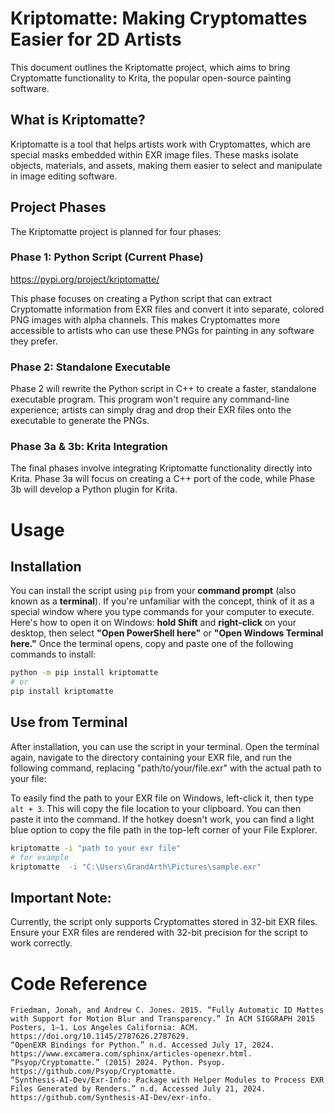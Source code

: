 # Kriptomatte: Making Cryptomattes Easier for 2D Artists
This document outlines the Kriptomatte project, which aims to bring Cryptomatte functionality to Krita, the popular open-source painting software.

## What is Kriptomatte?

Kriptomatte is a tool that helps artists work with Cryptomattes, which are special masks embedded within EXR image files. These masks isolate objects, materials, and assets, making them easier to select and manipulate in image editing software.


## Project Phases

The Kriptomatte project is planned for four phases:

### Phase 1: Python Script (Current Phase)

https://pypi.org/project/kriptomatte/

This phase focuses on creating a Python script that can extract Cryptomatte information from EXR files and convert it into separate, colored PNG images with alpha channels. This makes Cryptomattes more accessible to artists who can use these PNGs for painting in any software they prefer.

### Phase 2: Standalone Executable

Phase 2 will rewrite the Python script in C++ to create a faster, standalone executable program. This program won't require any command-line experience; artists can simply drag and drop their EXR files onto the executable to generate the PNGs.

### Phase 3a & 3b: Krita Integration

The final phases involve integrating Kriptomatte functionality directly into Krita. Phase 3a will focus on creating a C++ port of the code, while Phase 3b will develop a Python plugin for Krita.


# Usage

## Installation 

You can install the script using `pip` from your **command prompt** (also known as a **terminal**). If you're unfamiliar with the concept, think of it as a special window where you type commands for your computer to execute. Here's how to open it on Windows: **hold Shift** and **right-click** on your desktop, then select **"Open PowerShell here"** or **"Open Windows Terminal here."**  Once the terminal opens, copy and paste one of the following commands to install:

```bash
python -m pip install kriptomatte
# or
pip install kriptomatte
```

## Use from Terminal

After installation, you can use the script in your terminal. Open the terminal again, navigate to the directory containing your EXR file, and run the following command, replacing "path/to/your/file.exr" with the actual path to your file:

To easily find the path to your EXR file on Windows, left-click it, then type `alt + 3`.
This will copy the file location to your clipboard. You can then paste it into the command.
If the hotkey doesn't work, you can find a light blue option to copy the file path in the top-left corner of your File Explorer.

```bash
kriptomatte -i "path to your exr file"
# for example
kriptomatte  -i "C:\Users\GrandArth\Pictures\sample.exr"
```

## Important Note:

Currently, the script only supports Cryptomattes stored in 32-bit EXR files. Ensure your EXR files are rendered with 32-bit precision for the script to work correctly.

# Code Reference

```ref
Friedman, Jonah, and Andrew C. Jones. 2015. “Fully Automatic ID Mattes with Support for Motion Blur and Transparency.” In ACM SIGGRAPH 2015 Posters, 1–1. Los Angeles California: ACM. https://doi.org/10.1145/2787626.2787629.
“OpenEXR Bindings for Python.” n.d. Accessed July 17, 2024. https://www.excamera.com/sphinx/articles-openexr.html.
“Psyop/Cryptomatte.” (2015) 2024. Python. Psyop. https://github.com/Psyop/Cryptomatte.
“Synthesis-AI-Dev/Exr-Info: Package with Helper Modules to Process EXR Files Generated by Renders.” n.d. Accessed July 21, 2024. https://github.com/Synthesis-AI-Dev/exr-info.
```